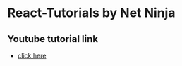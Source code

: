 # React-Tutorials by Net Ninja 

## Youtube tutorial link 
- <a href="https://www.youtube.com/c/TheNetNinja/featured"> click here </a>
